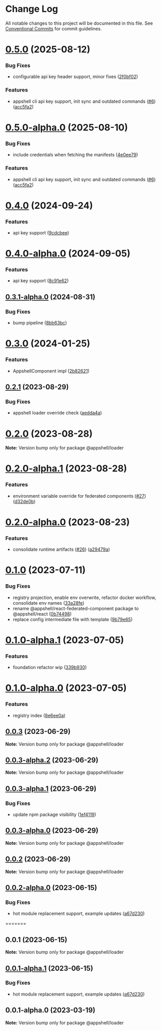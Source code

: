 # Change Log

All notable changes to this project will be documented in this file.
See [Conventional Commits](https://conventionalcommits.org) for commit guidelines.

# [0.5.0](https://github.com/navaris/appshell/compare/@appshell/loader@0.4.0...@appshell/loader@0.5.0) (2025-08-12)


### Bug Fixes

* configurable api key header support, minor fixes ([2f0bf02](https://github.com/navaris/appshell/commit/2f0bf027b92398f91b8e8cbfbf543d61fe37b7a0))


### Features

* appshell cli api key support, init sync and outdated commands ([#6](https://github.com/navaris/appshell/issues/6)) ([acc5fa2](https://github.com/navaris/appshell/commit/acc5fa234f91a167038161d5080481c43f8eb8b4))





# [0.5.0-alpha.0](https://github.com/navaris/appshell/compare/@appshell/loader@0.4.0...@appshell/loader@0.5.0-alpha.0) (2025-08-10)


### Bug Fixes

* include credentials when fetching the manifests ([4e0ee79](https://github.com/navaris/appshell/commit/4e0ee79b4ba93d34fd6a0e1a5f6bf2fc9f3994cc))


### Features

* appshell cli api key support, init sync and outdated commands ([#6](https://github.com/navaris/appshell/issues/6)) ([acc5fa2](https://github.com/navaris/appshell/commit/acc5fa234f91a167038161d5080481c43f8eb8b4))





# [0.4.0](https://github.com/navaris/appshell/compare/@appshell/loader@0.3.0...@appshell/loader@0.4.0) (2024-09-24)


### Features

* api key support ([9cdcbee](https://github.com/navaris/appshell/commit/9cdcbee36e44b8a179b49768d74a25767f1cc5f2))





# [0.4.0-alpha.0](https://github.com/navaris/appshell/compare/@appshell/loader@0.3.1-alpha.0...@appshell/loader@0.4.0-alpha.0) (2024-09-05)


### Features

* api key support ([8c91e62](https://github.com/navaris/appshell/commit/8c91e6240b3d879af9bdd5949924865da0e0f8a1))





## [0.3.1-alpha.0](https://github.com/navaris/appshell/compare/@appshell/loader@0.3.0...@appshell/loader@0.3.1-alpha.0) (2024-08-31)


### Bug Fixes

* bump pipeline ([8bb63bc](https://github.com/navaris/appshell/commit/8bb63bcae1928c01bb6bc853d88010939e686af5))





# [0.3.0](https://github.com/navaris/appshell/compare/@appshell/loader@0.2.1...@appshell/loader@0.3.0) (2024-01-25)


### Features

* AppshellComponent impl ([2b82621](https://github.com/navaris/appshell/commit/2b82621c13302f790a8e1c457f9a82f39903fc1f))





## [0.2.1](https://github.com/navaris/appshell/compare/@appshell/loader@0.2.0...@appshell/loader@0.2.1) (2023-08-29)


### Bug Fixes

* appshell loader override check ([aedda4a](https://github.com/navaris/appshell/commit/aedda4abf81560297dce03df09fba68e8785242f))





# [0.2.0](https://github.com/navaris/appshell/compare/@appshell/loader@0.2.0-alpha.1...@appshell/loader@0.2.0) (2023-08-28)

**Note:** Version bump only for package @appshell/loader





# [0.2.0-alpha.1](https://github.com/navaris/appshell/compare/@appshell/loader@0.2.0-alpha.0...@appshell/loader@0.2.0-alpha.1) (2023-08-28)


### Features

* environment variable override for federated components ([#27](https://github.com/navaris/appshell/issues/27)) ([d32de0b](https://github.com/navaris/appshell/commit/d32de0b0d1cbb1792715e1b363c80ed4600df155))





# [0.2.0-alpha.0](https://github.com/navaris/appshell/compare/@appshell/loader@0.1.0...@appshell/loader@0.2.0-alpha.0) (2023-08-23)


### Features

* consolidate runtime artifacts ([#26](https://github.com/navaris/appshell/issues/26)) ([a29479a](https://github.com/navaris/appshell/commit/a29479a49f0c5ec1273c9f8e4c7384096f2d4ba0))





# [0.1.0](https://github.com/navaris/appshell/compare/@appshell/loader@0.1.0-alpha.1...@appshell/loader@0.1.0) (2023-07-11)


### Bug Fixes

* registry projection, enable env overwrite, refactor docker workflow, consolidate env names ([33a28fe](https://github.com/navaris/appshell/commit/33a28fe76b58e05c5b6b6b33d4b402e52bb29e70))
* rename @appshell/react-federated-component package to @appshell/react ([0b74498](https://github.com/navaris/appshell/commit/0b74498bf17ba73db4d936c8a012af1d3b111a28))
* replace config intermediate file with template ([9b79e65](https://github.com/navaris/appshell/commit/9b79e65b355686a0cca273c89c7164bb031e8437))





# [0.1.0-alpha.1](https://github.com/navaris/appshell/compare/@appshell/loader@0.0.3...@appshell/loader@0.1.0-alpha.1) (2023-07-05)


### Features

* foundation refactor wip ([339b930](https://github.com/navaris/appshell/commit/339b9306accaa9aba1712f3a0dee6c4cab7ed273))





# [0.1.0-alpha.0](https://github.com/navaris/appshell/compare/@appshell/loader@0.0.3...@appshell/loader@0.1.0-alpha.0) (2023-07-05)


### Features

* registry index ([8e6ee0a](https://github.com/navaris/appshell/commit/8e6ee0a6a377584efa2ee702168025f46108b8c5))





## [0.0.3](https://github.com/navaris/appshell/compare/@appshell/loader@0.0.3-alpha.2...@appshell/loader@0.0.3) (2023-06-29)

**Note:** Version bump only for package @appshell/loader





## [0.0.3-alpha.2](https://github.com/navaris/appshell/compare/@appshell/loader@0.0.2...@appshell/loader@0.0.3-alpha.2) (2023-06-29)

**Note:** Version bump only for package @appshell/loader





## [0.0.3-alpha.1](https://github.com/navaris/appshell/compare/@appshell/loader@0.0.3-alpha.0...@appshell/loader@0.0.3-alpha.1) (2023-06-29)


### Bug Fixes

* update npm package visibility ([1ef4119](https://github.com/navaris/appshell/commit/1ef411903dd038dfc781e8ce0700811e5460c903))





## [0.0.3-alpha.0](https://github.com/navaris/appshell/compare/@appshell/loader@0.0.2-alpha.0...@appshell/loader@0.0.3-alpha.0) (2023-06-29)

**Note:** Version bump only for package @appshell/loader





## [0.0.2](https://github.com/navaris/appshell/compare/@appshell/loader@0.0.2-alpha.0...@appshell/loader@0.0.2) (2023-06-29)

**Note:** Version bump only for package @appshell/loader





## [0.0.2-alpha.0](https://github.com/navaris/appshell/compare/@appshell/loader@0.0.1...@appshell/loader@0.0.2-alpha.0) (2023-06-15)


### Bug Fixes

* hot module replacement support, example updates ([a67d230](https://github.com/navaris/appshell/commit/a67d2303b40f5911373225cc0b4ccf9b67c33d11))





=======
## 0.0.1 (2023-06-15)

**Note:** Version bump only for package @appshell/loader





## [0.0.1-alpha.1](https://github.com/navaris/appshell/compare/@appshell/loader@0.0.1-alpha.0...@appshell/loader@0.0.1-alpha.1) (2023-06-15)


### Bug Fixes

* hot module replacement support, example updates ([a67d230](https://github.com/navaris/appshell/commit/a67d2303b40f5911373225cc0b4ccf9b67c33d11))





## 0.0.1-alpha.0 (2023-03-19)

**Note:** Version bump only for package @appshell/loader
